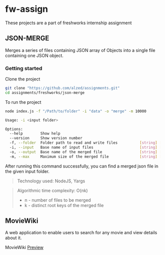 # fw-assign
These projects are a part of freshworks internship assignment


## JSON-MERGE

Merges a series of files containing JSON array of Objects into a single file containing one JSON object.

### Getting started
Clone the project
```bash 
git clone "https://github.com/alzed/assignments.git"
cd assignments/freshworks/json-merge
```
To run the project
```bash
node index.js -f "/Path/to/folder" -i "data" -o "merge" -m 10000

Usage: -i <input folder>

Options:
  --help        Show help                                              [boolean]
  --version     Show version number                                    [boolean]
  -f, --folder  Folder path to read and write files          [string] [required]
  -i, --input   Base name of input files                     [string] [required]
  -o, --output  Base name of the merged file                 [string] [required]
  -m, --max     Maximum size of the merged file              [string] [required]
```

After running this command successfully, you can find a merged json file in the given input folder.
> Technology used: NodeJS, Yargs

> Algorithmic time complexity: O(nk)
>  - n - number of files to be merged
>  - k - distinct root keys of the merged file



## MovieWiki

A web application to enable users to search for any movie and view details
about it.

MovieWiki [Preview](https://moviewiki.madhumithapravishankar.now.sh/)
